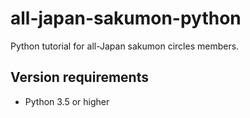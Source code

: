 # all-japan-sakumon-python
Python tutorial for all-Japan sakumon circles members.
## Version requirements
- Python 3.5 or higher
